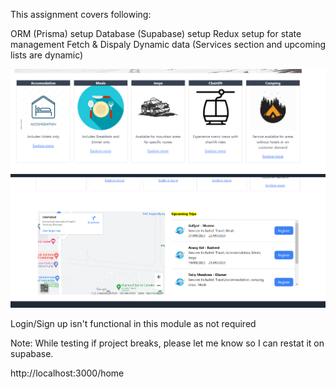 This assignment covers following:

ORM (Prisma) setup
Database (Supabase) setup
Redux setup for state management
Fetch & Dispaly Dynamic data (Services section and upcoming lists are dynamic)

<img src="public/Services.png" alt="Alt text" title="Optional title">
<img src="public/trips.png" alt="Alt text" title="Optional title">

Login/Sign up isn't functional in this module as not required

Note: While testing if project breaks, please let me know so I can restat it on supabase.

http://localhost:3000/home